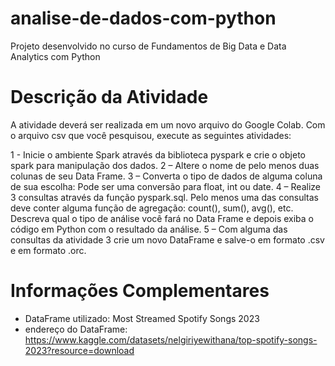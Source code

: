 # analise-de-dados-com-python
Projeto desenvolvido no curso de Fundamentos de Big Data e Data Analytics com Python

# Descrição da Atividade
A atividade deverá ser realizada em um novo arquivo do Google Colab. Com o arquivo csv que você pesquisou, execute as seguintes atividades:

1 - Inicie o ambiente Spark através da biblioteca pyspark e crie o objeto spark para manipulação dos dados.
2 – Altere o nome de pelo menos duas colunas de seu Data Frame.
3 – Converta o tipo de dados de alguma coluna de sua escolha: Pode ser uma conversão para float, int ou date.
4 – Realize 3 consultas através da função pyspark.sql. Pelo menos uma das consultas deve conter alguma função de agregação: count(), sum(), avg(), etc. Descreva qual o tipo de análise você fará no Data Frame e depois exiba o código em Python com o resultado da análise.
5 – Com alguma das consultas da atividade 3 crie um novo DataFrame e salve-o em formato .csv e em formato .orc.

# Informações Complementares
- DataFrame utilizado: Most Streamed Spotify Songs 2023
- endereço do DataFrame: https://www.kaggle.com/datasets/nelgiriyewithana/top-spotify-songs-2023?resource=download
